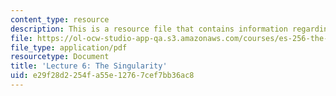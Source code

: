 ```yaml
---
content_type: resource
description: This is a resource file that contains information regarding lecture 6.
file: https://ol-ocw-studio-app-qa.s3.amazonaws.com/courses/es-256-the-coming-years-spring-2008/e29f28d2254fa55e12767cef7bb36ac8_MITES_256S08_Lec06.pdf
file_type: application/pdf
resourcetype: Document
title: 'Lecture 6: The Singularity'
uid: e29f28d2-254f-a55e-1276-7cef7bb36ac8
---
```

